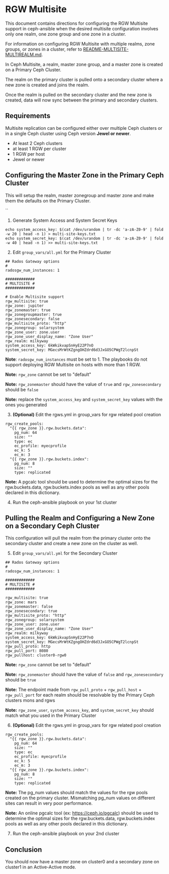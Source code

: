 RGW Multisite
=============

This document contains directions for configuring the RGW Multisite support in ceph-ansible when the desired multisite configuration involves only one realm, one zone group and one zone in a cluster.

For information on configuring RGW Multisite with multiple realms, zone groups, or zones in a cluster, refer to [README-MULTISITE-MULTIREALM.md](README-MULTISITE-MULTIREALM.md).

In Ceph Multisite, a realm, master zone group, and a master zone is created on a Primary Ceph Cluster.

The realm on the primary cluster is pulled onto a secondary cluster where a new zone is created and joins the realm.

Once the realm is pulled on the secondary cluster and the new zone is created, data will now sync between the primary and secondary clusters.

## Requirements

Multisite replication can be configured either over multiple Ceph clusters or in a single Ceph cluster using Ceph version **Jewel or newer**.

* At least 2 Ceph clusters
* at least 1 RGW per cluster
* 1 RGW per host
* Jewel or newer

## Configuring the Master Zone in the Primary Ceph Cluster

This will setup the realm, master zonegroup and master zone and make them the defaults on the Primary Cluster.

``
1. Generate System Access and System Secret Keys

```
echo system_access_key: $(cat /dev/urandom | tr -dc 'a-zA-Z0-9' | fold -w 20 | head -n 1) > multi-site-keys.txt
echo system_secret_key: $(cat /dev/urandom | tr -dc 'a-zA-Z0-9' | fold -w 40 | head -n 1) >> multi-site-keys.txt
```
2. Edit `group_vars/all.yml` for the Primary Cluster

```
## Rados Gateway options
#
radosgw_num_instances: 1

#############
# MULTISITE #
#############

# Enable Multisite support
rgw_multisite: true
rgw_zone: jupiter
rgw_zonemaster: true
rgw_zonegroupmaster: true
rgw_zonesecondary: false
rgw_multisite_proto: "http"
rgw_zonegroup: solarsystem
rgw_zone_user: zone.user
rgw_zone_user_display_name: "Zone User"
rgw_realm: milkyway
system_access_key: 6kWkikvapSnHyE22P7nO
system_secret_key: MGecsMrWtKZgngOHZdrd6d3JxGO5CPWgT2lcnpSt
```

**Note**: `radosgw_num_instances` must be set to 1. The playbooks do not support deploying RGW Multisite on hosts with more than 1 RGW.

**Note:** `rgw_zone` cannot be set to "default"

**Note:** `rgw_zonemaster` should have the value of `true` and `rgw_zonesecondary` should be `false`

**Note:** replace the `system_access_key` and `system_secret_key` values with the ones you generated

3. **(Optional)** Edit the rgws.yml in group_vars for rgw related pool creation

```
rgw_create_pools:
  "{{ rgw_zone }}.rgw.buckets.data":
    pg_num: 64
    size: ""
    type: ec
    ec_profile: myecprofile
    ec_k: 5
    ec_m: 3
  "{{ rgw_zone }}.rgw.buckets.index":
    pg_num: 8
    size: ""
    type: replicated
```

**Note:** A pgcalc tool should be used to determine the optimal sizes for the rgw.buckets.data, rgw.buckets.index pools as well as any other pools declared in this dictionary.

4. Run the ceph-ansible playbook on your 1st cluster

## Pulling the Realm and Configuring a New Zone on a Secondary Ceph Cluster

This configuration will pull the realm from the primary cluster onto the secondary cluster and create a new zone on the cluster as well.

5. Edit `group_vars/all.yml` for the Secondary Cluster

```
## Rados Gateway options
#
radosgw_num_instances: 1

#############
# MULTISITE #
#############

rgw_multisite: true
rgw_zone: mars
rgw_zonemaster: false
rgw_zonesecondary: true
rgw_multisite_proto: "http"
rgw_zonegroup: solarsystem
rgw_zone_user: zone.user
rgw_zone_user_display_name: "Zone User"
rgw_realm: milkyway
system_access_key: 6kWkikvapSnHyE22P7nO
system_secret_key: MGecsMrWtKZgngOHZdrd6d3JxGO5CPWgT2lcnpSt
rgw_pull_proto: http
rgw_pull_port: 8080
rgw_pullhost: cluster0-rgw0
```

**Note:** `rgw_zone` cannot be set to "default"

**Note:** `rgw_zonemaster` should have the value of `false` and `rgw_zonesecondary` should be `true`

**Note:** The endpoint made from `rgw_pull_proto` + `rgw_pull_host` + `rgw_pull_port` for each realm should be resolvable by the Primary Ceph clusters mons and rgws

**Note:** `rgw_zone_user`, `system_access_key`, and `system_secret_key` should match what you used in the Primary Cluster

6. **(Optional)** Edit the rgws.yml in group_vars for rgw related pool creation

```
rgw_create_pools:
  "{{ rgw_zone }}.rgw.buckets.data":
    pg_num: 64
    size: ""
    type: ec
    ec_profile: myecprofile
    ec_k: 5
    ec_m: 3
  "{{ rgw_zone }}.rgw.buckets.index":
    pg_num: 8
    size: ""
    type: replicated
```
**Note:** The pg_num values should match the values for the rgw pools created on the primary cluster. Mismatching pg_num values on different sites can result in very poor performance.

**Note:** An online pgcalc tool (ex: https://ceph.io/pgcalc) should be used to determine the optimal sizes for the rgw.buckets.data, rgw.buckets.index pools as well as any other pools declared in this dictionary.

7. Run the ceph-ansible playbook on your 2nd cluster

## Conclusion

You should now have a master zone on cluster0 and a secondary zone on cluster1 in an Active-Active mode.
